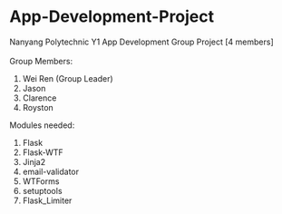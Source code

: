 # App-Development-Project
Nanyang Polytechnic Y1 App Development Group Project [4 members] 
<br />
<br />
Group Members: 
<br />
<ol>
  <li>Wei Ren (Group Leader)</li>
  <li>Jason</li>
  <li>Clarence</li>
  <li>Royston</li>
</ol>
Modules needed:
<ol>
  <li>Flask</li>
  <li>Flask-WTF</li>
  <li>Jinja2</li>
  <li>email-validator</li>
  <li>WTForms</li>
  <li>setuptools</li>
  <li>Flask_Limiter</li>
</ol>	
